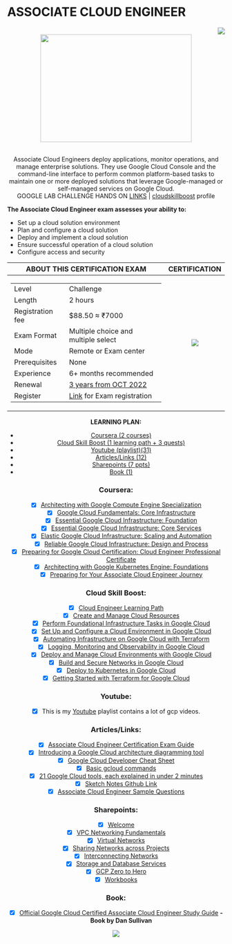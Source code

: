 # ASSOCIATE CLOUD ENGINEER

<div align="right">
<a href="https://github.com/Dev0psKing/Google-Cloud-Associate-Cloud-Engineer/pulls">
  <img align="center"  src="https://img.shields.io/badge/PRs-welcome-brightgreen.svg?style=flat"/>
</a>
</div>

<div align="center">
<a href="https://cloud.google.com/certification/cloud-engineer">
  <img src="https://user-images.githubusercontent.com/59575502/188862824-ad02f701-d305-4011-a2a3-9f6163535371.png" height="250px" width="350px align="center">
</a>
</div>

<br /> 
<p align="center">
Associate Cloud Engineers deploy applications, monitor operations, and manage enterprise solutions. They use Google Cloud Console and the command-line interface to perform common platform-based tasks to maintain one or more deployed solutions that leverage Google-managed or self-managed services on Google Cloud.
<br />  
GOOGLE LAB CHALLENGE HANDS ON <a href = "https://github.com/Dev0psKing/Google-Cloud-Engineer-Challenge">LINKS</a> 
| <a 
href = "https://www.cloudskillsboost.google/profile/badges">cloudskillboost</a> profile
</p>

**The Associate Cloud Engineer exam assesses your ability to:**

- Set up a cloud solution environment
- Plan and configure a cloud solution
- Deploy and implement a cloud solution
- Ensure successful operation of a cloud solution
- Configure access and security

<div align="center">

| **ABOUT THIS CERTIFICATION EXAM** | **CERTIFICATION** |
|:----:|:----:|
|   <table> <tr> <td>Level</td> <td>Challenge</td> </tr> <tr><td>Length</td> <td>2 hours</td> </tr> <tr> <td>Registration fee</td> <td>$88.50 ≈ ₹7000</td> </tr> <tr> <td>Exam Format</td> <td>Multiple choice and multiple select</td> </tr> <tr> <td>Mode</td> <td>Remote or Exam center</td> </tr> <tr> <td>Prerequisites</td> <td>None</td> </tr> <tr> <td>Experience</td> <td>6+ months recommended</td> </tr> <tr> <td>Renewal</td> <td>[3 years from OCT 2022](https://www.googlecloudcommunity.com/gc/Cloud-Certified-Group/Good-news-for-Associate-Cloud-Engineer-certification-holders/m-p/471693)</td> </tr> <tr> <td>Register</td> <td>[Link](https://www.webassessor.com/googlecloud/) for Exam registration</td> </tr> </table>   |   <img src="https://api.accredible.com/v1/frontend/credential_website_embed_image/certificate/95505561"  align="center">   |

**LEARNING PLAN:**

- [Coursera (2 courses)](#Coursera)
- [Cloud Skill Boost (1 learning path + 3 quests)](#CloudSkillBoost)
- [Youtube (playlist)(31)](#Youtube)
- [Articles/Links (12)](#Articles/Links)
- [Sharepoints (7 ppts)](#Sharepoints)
- [Book (1)](#Book)

<a name="Coursera"></a>
### **Coursera:**
* [x] [Architecting with Google Compute Engine Specialization](https://www.coursera.org/specializations/gcp-architecture)
  * [x] [Google Cloud Fundamentals: Core Infrastructure](https://www.coursera.org/learn/gcp-fundamentals?specialization=gcp-architecture)
  * [x] [Essential Google Cloud Infrastructure: Foundation](https://www.coursera.org/learn/gcp-infrastructure-foundation?specialization=gcp-architecture)
  * [x] [Essential Google Cloud Infrastructure: Core Services](https://www.coursera.org/learn/gcp-infrastructure-core-services?specialization=gcp-architecture)
  * [x] [Elastic Google Cloud Infrastructure: Scaling and Automation](https://www.coursera.org/learn/gcp-infrastructure-scaling-automation?specialization=gcp-architecture)
  * [x] [Reliable Google Cloud Infrastructure: Design and Process](https://www.coursera.org/learn/cloud-infrastructure-design-process?specialization=gcp-architecture)
* [x] [Preparing for Google Cloud Certification: Cloud Engineer Professional Certificate](https://www.coursera.org/professional-certificates/cloud-engineering-gcp)
  * [x] [Architecting with Google Kubernetes Engine: Foundations](https://www.coursera.org/learn/foundations-google-kubernetes-engine-gke?specialization=cloud-engineering-gcp)
  * [x] [Preparing for Your Associate Cloud Engineer Journey](https://www.coursera.org/learn/preparing-cloud-associate-cloud-engineer-exam?specialization=cloud-engineering-gcp)
                  
<a name="CloudSkillBoost"></a>
### **Cloud Skill Boost:**
* [x] [Cloud Engineer Learning Path](https://www.cloudskillsboost.google/paths/11)
  * [x] [Create and Manage Cloud Resources](https://www.cloudskillsboost.google/quests/120)
  * [x] [Perform Foundational Infrastructure Tasks in Google Cloud](https://www.cloudskillsboost.google/quests/118)
  * [x] [Set Up and Configure a Cloud Environment in Google Cloud](https://www.cloudskillsboost.google/quests/119)
  * [x] [Automating Infrastructure on Google Cloud with Terraform](https://www.cloudskillsboost.google/quests/159)
  * [x] [Logging, Monitoring and Observability in Google Cloud](https://www.cloudskillsboost.google/course_templates/99)
  * [x] [Deploy and Manage Cloud Environments with Google Cloud](https://www.cloudskillsboost.google/quests/121)
* [x] [Build and Secure Networks in Google Cloud](https://www.cloudskillsboost.google/quests/128)
* [x] [Deploy to Kubernetes in Google Cloud](https://www.cloudskillsboost.google/quests/116)
* [x] [Getting Started with Terraform for Google Cloud](https://www.cloudskillsboost.google/course_templates/443)
                         
<a name="Youtube"></a>
### **Youtube:**
* [x] This is my [Youtube](https://www.youtube.com/playlist?list=PLzG1TFYtKG9cRgMw_88Nuy28c7Pe1JOH6) playlist contains a lot of gcp videos.                 

<a name="Articles/Links"></a>
### **Articles/Links:**
* [x] [Associate Cloud Engineer Certification Exam Guide](https://github.com/thesaravanakumar/Google-Cloud-Associate-Cloud-Engineer/blob/main/Exam%20Guide/Exam%20Guide%20(Links).md)
* [x] [Introducing a Google Cloud architecture diagramming tool](https://cloud.google.com/blog/topics/developers-practitioners/introducing-google-cloud-architecture-diagramming-tool)
* [x] [Google Cloud Developer Cheat Sheet](https://googlecloudcheatsheet.withgoogle.com/)
* [x] [Basic gcloud commands](https://github.com/thesaravanakumar/Google-Cloud-Associate-Cloud-Engineer/blob/main/gcloud-commands.md)                   
* [x] [21 Google Cloud tools, each explained in under 2 minutes](https://cloud.google.com/blog/topics/inside-google-cloud/21-google-cloud-tools-each-explained-under-2-minutes)
* [x] [Sketch Notes Github Link](https://github.com/priyankavergadia/GCPSketchnote)
* [x] [Associate Cloud Engineer Sample Questions](https://docs.google.com/forms/d/e/1FAIpQLSfexWKtXT2OSFJ-obA4iT3GmzgiOCGvjrT9OfxilWC1yPtmfQ/viewform)

<a name="Sharepoints"></a>
### **Sharepoints:**
* [x] [Welcome](https://github.com/thesaravanakumar/Google-Cloud-Associate-Cloud-Engineer/blob/main/Sharepoints/0-Welcome.pdf)
* [x] [VPC Networking Fundamentals](https://github.com/thesaravanakumar/Google-Cloud-Associate-Cloud-Engineer/blob/main/Sharepoints/1-VPC%20Networking%20Fundamentals.pdf)
* [x] [Virtual Networks](https://github.com/thesaravanakumar/Google-Cloud-Associate-Cloud-Engineer/blob/main/Sharepoints/2-Virtual%20Networks.pdf)
* [x] [Sharing Networks across Projects](https://github.com/thesaravanakumar/Google-Cloud-Associate-Cloud-Engineer/blob/main/Sharepoints/3-Sharing%20Networks%20across%20Projects.pdf)
* [x] [Interconnecting Networks](https://github.com/thesaravanakumar/Google-Cloud-Associate-Cloud-Engineer/blob/main/Sharepoints/4-Interconnecting%20Networks.pdf)
* [x] [Storage and Database Services](https://github.com/thesaravanakumar/Google-Cloud-Associate-Cloud-Engineer/blob/main/Sharepoints/5-Storage%20and%20Database%20Services.pdf)
* [x] [GCP Zero to Hero](https://github.com/thesaravanakumar/Google-Cloud-Associate-Cloud-Engineer/blob/main/Sharepoints/GCP%20Zero%20to%20Hero.pdf)
* [x] [Workbooks](https://github.com/thesaravanakumar/Google-Cloud-Associate-Cloud-Engineer/tree/main/Workbook)

<a name="Book"></a>
### **Book:**
* [x] [Official Google Cloud Certified Associate Cloud Engineer Study Guide](https://www.amazon.in/Official-Google-Certified-Associate-Engineer/dp/1119564417) **- Book by Dan Sullivan**

<div align="center">
<a href="https://cloud.google.com/training/cloud-infrastructure/#cloud-engineer-learning-path">
  <img src="https://user-images.githubusercontent.com/59575502/188867248-b4ebef03-049d-4e0e-8641-d389a1b7c479.png"  align="center">
</a>
</div>
